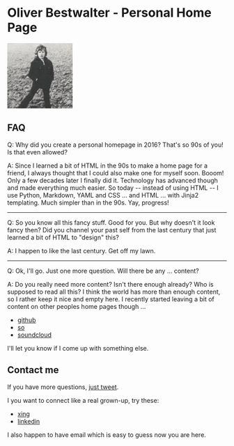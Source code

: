 # Oliver Bestwalter - Personal Home Page

![picture of a very young me standing on an empty field](me.jpg)

## FAQ

Q: Why did you create a personal homepage in 2016? That's so 90s of you! Is that even allowed?

A: Since I learned a bit of HTML in the 90s to make a home page for a friend, I always thought that I could also make one for myself soon. Booom! Only a few decades later I finally did it. Technology has advanced though and made everything much easier. So today -- instead of using HTML -- I use Python, Markdown, YAML and CSS ... and HTML ... with Jinja2 templating. Much simpler than in the 90s. Yay, progress!

<hr>

Q: So you know all this fancy stuff. Good for you. But why doesn't it look fancy then? Did you channel your past self from the last century that just learned a bit of HTML to "design" this?

A: I happen to like the last century. Get off my lawn.

<hr>

Q: Ok, I'll go. Just one more question. Will there be any ... content?

A: Do you really need more content? Isn't there enough already? Who is supposed to read all this? I think the world has more than enough content, so I rather keep it nice and empty here. I recently started leaving a bit of content on other peoples home pages though ...

* [github](https://github.com/obestwalter)
* [so](http://stackoverflow.com/users/2626627/oliver-bestwalter)
* [soundcloud](https://soundcloud.com/oliver-bestwalter)

I'll let you know if I come up with something else.

## Contact me

If you have more questions, [just tweet](https://twitter.com/obestwalter).

I you want to connect like a real grown-up, try these:

* [xing](https://www.xing.com/profile/Oliver_Bestwalter)
* [linkedin](https://www.linkedin.com/in/oliver-bestwalter-a8781a19)

I also happen to have email which is easy to guess now you are here.
